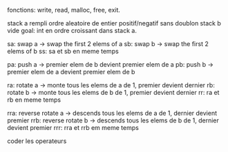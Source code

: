 
fonctions: write, read, malloc, free, exit.

stack a rempli ordre aleatoire de entier positif/negatif sans doublon
stack b vide
goal: int en ordre croissant dans stack a.

sa: swap a -> swap the first 2 elems of a
sb: swap b -> swap the first 2 elems of b
ss: sa et sb en meme temps

pa: push a -> premier elem de b devient premier elem de a
pb: push b -> premier elem de a devient premier elem de b

ra: rotate a -> monte tous les elems de a de 1, premier devient dernier
rb: rotate b -> monte tous les elems de b de 1, premier devient dernier
rr: ra et rb en meme temps

rra: reverse rotate a -> descends tous les elems de a de 1, dernier devient premier
rrb: reverse rotate b -> descends tous les elems de b de 1, dernier devient premier
rrr: rra et rrb em meme temps


coder les operateurs
